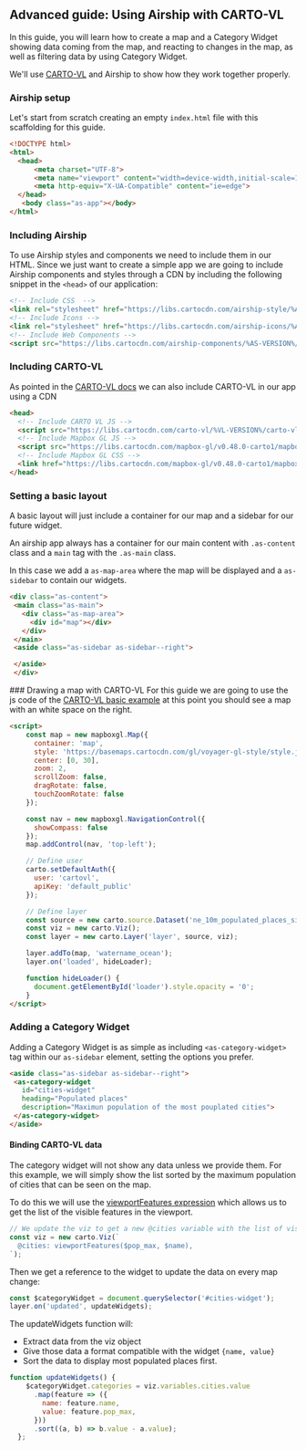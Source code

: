 ## Advanced guide: Using Airship with CARTO-VL

In this guide, you will learn how to create a map and a Category Widget showing data coming from the map, and reacting to changes in the map, as well as filtering data by using Category Widget.

We'll use [CARTO-VL](https://carto.com/developers/carto-vl/) and Airship to show how they work together properly.

### Airship setup

Let's start from scratch creating an empty `index.html` file with this scaffolding for this guide.

```html
<!DOCTYPE html>
<html>
  <head>
      <meta charset="UTF-8">
      <meta name="viewport" content="width=device-width,initial-scale=1.0">
      <meta http-equiv="X-UA-Compatible" content="ie=edge">
  </head>
   <body class="as-app"></body>
</html>
```

### Including Airship

To use Airship styles and components we need to include them in our HTML. Since we just want to create a simple app we are going to include Airship components and styles through a CDN by including the following snippet in the `<head>` of our application:

```html
<!-- Include CSS  -->
<link rel="stylesheet" href="https://libs.cartocdn.com/airship-style/%AS-VERSION%/airship.css">
<!-- Include Icons -->
<link rel="stylesheet" href="https://libs.cartocdn.com/airship-icons/%AS-VERSION%/icons.css">
<!-- Include Web Components -->
<script src="https://libs.cartocdn.com/airship-components/%AS-VERSION%/airship.js"></script>
```

### Including CARTO-VL

As pointed in the [CARTO-VL docs](https://carto.com/developers/carto-vl/guides/getting-started/) we can also include CARTO-VL in our app using a CDN

```html
<head>
  <!-- Include CARTO VL JS -->
  <script src="https://libs.cartocdn.com/carto-vl/%VL-VERSION%/carto-vl.min.js"></script>
  <!-- Include Mapbox GL JS -->
  <script src="https://libs.cartocdn.com/mapbox-gl/v0.48.0-carto1/mapbox-gl.js"></script>
  <!-- Include Mapbox GL CSS -->
  <link href="https://libs.cartocdn.com/mapbox-gl/v0.48.0-carto1/mapbox-gl.css" rel="stylesheet" />
</head>
```


### Setting a basic layout

A basic layout will just include a container for our map and a sidebar for our future widget.

An airship app always has a container for our main content with `.as-content` class and a `main` tag with the `.as-main` class.

In this case we add a `as-map-area` where the map will be displayed and a `as-sidebar` to contain our widgets.

 ```html
<div class="as-content">
  <main class="as-main">
    <div class="as-map-area">
      <div id="map"></div>
    </div>
  </main>
  <aside class="as-sidebar as-sidebar--right">

  </aside>
  </div>
```


### Drawing a map with CARTO-VL
For this guide we are going to use the js code of the [CARTO-VL basic example](https://carto.com/developers/carto-vl/examples/#example-add-carto-dataset-layer) at this point you should see a map with an white space on the right.

```html
<script>
    const map = new mapboxgl.Map({
      container: 'map',
      style: 'https://basemaps.cartocdn.com/gl/voyager-gl-style/style.json',
      center: [0, 30],
      zoom: 2,
      scrollZoom: false,
      dragRotate: false,
      touchZoomRotate: false
    });

    const nav = new mapboxgl.NavigationControl({
      showCompass: false
    });
    map.addControl(nav, 'top-left');

    // Define user
    carto.setDefaultAuth({
      user: 'cartovl',
      apiKey: 'default_public'
    });

    // Define layer
    const source = new carto.source.Dataset('ne_10m_populated_places_simple');
    const viz = new carto.Viz();
    const layer = new carto.Layer('layer', source, viz);

    layer.addTo(map, 'watername_ocean');
    layer.on('loaded', hideLoader);

    function hideLoader() {
      document.getElementById('loader').style.opacity = '0';
    }
</script>
```

### Adding a Category Widget

Adding a Category Widget is as simple as including `<as-category-widget>` tag within our `as-sidebar` element, setting the options you prefer.

 ```html
<aside class="as-sidebar as-sidebar--right">
  <as-category-widget
    id="cities-widget"
    heading="Populated places"
    description="Maximun population of the most pouplated cities">
  </as-category-widget>
</aside>
```

#### Binding CARTO-VL data

The category widget will not show any data unless we provide them. For this example, we will simply show the list sorted by the maximum population of cities that can be seen on the map.

To do this we will use the [viewportFeatures expression](https://carto.com/developers/carto-vl/reference/#cartoexpressionsviewportfeatures) which allows us to get the list of the visible features in the viewport.

```js
// We update the viz to get a new @cities variable with the list of visible cities
const viz = new carto.Viz(`
  @cities: viewportFeatures($pop_max, $name),
`);
```

Then we get a reference to the widget to update the data on every map change:

```js
const $categoryWidget = document.querySelector('#cities-widget');
layer.on('updated', updateWidgets);
```

The updateWidgets function will:

- Extract data from the viz object
- Give those data a format compatible with the widget `{name, value}`
- Sort the data to display most populated places first.


```js
function updateWidgets() {
    $categoryWidget.categories = viz.variables.cities.value
      .map(feature => ({
        name: feature.name,
        value: feature.pop_max,
      }))
      .sort((a, b) => b.value - a.value);
  };
```

